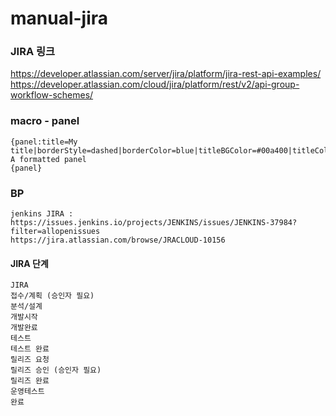 # manual-jira


### JIRA 링크
https://developer.atlassian.com/server/jira/platform/jira-rest-api-examples/   
https://developer.atlassian.com/cloud/jira/platform/rest/v2/api-group-workflow-schemes/   

### macro - panel
```
{panel:title=My title|borderStyle=dashed|borderColor=blue|titleBGColor=#00a400|titleColor=white|bgColor=#72bc72}
A formatted panel
{panel}
```


### BP
```
jenkins JIRA :
https://issues.jenkins.io/projects/JENKINS/issues/JENKINS-37984?filter=allopenissues
https://jira.atlassian.com/browse/JRACLOUD-10156
```

#### JIRA 단계
```
JIRA
접수/계획 (승인자 필요)
분석/설계
개발시작
개발완료
테스트
테스트 완료
릴리즈 요청
릴리즈 승인 (승인자 필요)
릴리즈 완료
운영테스트
완료
```
